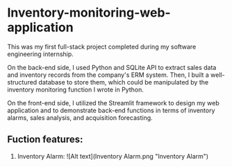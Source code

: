 # Inventory-monitoring-web-application

This was my first full-stack project completed during my software engineering internship. 

On the back-end side, I used Python and SQLite API to extract sales data and inventory records from the company's ERM system. Then, I built a well-structured database to store them, which could be manipulated by the inventory monitoring function I wrote in Python.

On the front-end side, I utilized the Streamlit framework to design my web application and to demonstrate back-end functions in terms of inventory alarms, sales analysis, and acquisition forecasting.

## Fuction features:
1. Inventory Alarm:
![Alt text](Inventory Alarm.png "Inventory Alarm")


